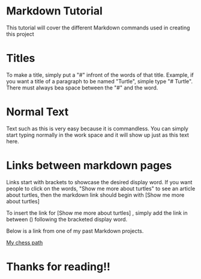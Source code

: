 # Markdown Tutorial

This tutorial will cover the different Markdown commands used in creating this project

# Titles

To make a title, simply put a "#" infront of the words of that title. Example, if you want a title of a paragraph to be named "Turtle", simple type "# Turtle". There must always bea  space between the "#" and the word.

# Normal Text

Text such as this is very easy because it is commandless. You can simply start typing normally in the work space and it will show up just as this text here.

# Links between markdown pages

Links start with brackets to showcase the desired display word. If you want people to click on the words, "Show me more about turtles" to see an article about turtles, then the markdown link should begin with [Show me more about turtles]

To insert the link for [Show me more about turtles] , simply add the link in between () following the bracketed display word. 

Below is a link from one of my past Markdown projects.

[My chess path](https://github.com/coleblakeman01/Final-Project-IT-1000/blob/main/Chess.md)

# Thanks for reading!! 
